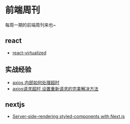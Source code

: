 # 前端周刊
每周一期的前端周刊来也~

## react

* [react-virtualized](https://github.com/bvaughn/react-virtualized)

## 实战经验

* [axios 内部如何处理超时](https://github.com/axios/axios/blob/26b06391f831ef98606ec0ed406d2be1742e9850/lib/adapters/xhr.js#L95-L101)
* [axios请求超时,设置重新请求的完美解决方法](https://github.com/ssttm169/use-axios-well)


## nextjs

* [Server-side-rendering styled-components with Next.js](https://medium.com/javascript-in-plain-english/server-side-rendering-styled-components-with-next-js-3197e527763b)
